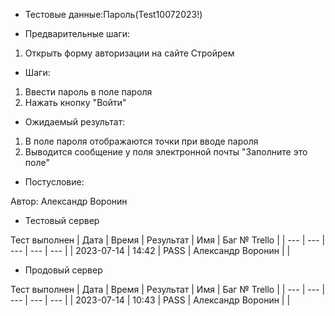 * Тестовые данные:Пароль(Test10072023!)


* Предварительные шаги:
1. Открыть форму авторизации на сайте Стройрем

* Шаги:
1. Ввести пароль  в поле пароля
2. Нажать кнопку "Войти"


* Ожидаемый результат:
1. В поле пароля отображаются точки при вводе пароля
2. Выводится сообщение у поля электронной почты "Заполните это поле"


* Постусловие:

Автор: Александр Воронин

* Тестовый сервер 

Тест выполнен
| Дата | Время | Результат | Имя | Баг № Trello |
| --- | --- | --- | --- | --- |
| 2023-07-14 | 14:42 | PASS | Александр Воронин |  | 

* Продовый сервер

Тест выполнен
| Дата | Время | Результат | Имя | Баг № Trello |
| --- | --- | --- | --- | --- |
| 2023-07-14 | 10:43 | PASS | Александр Воронин |  | 
